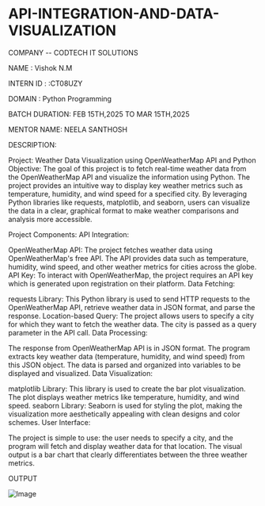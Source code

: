 # API-INTEGRATION-AND-DATA-VISUALIZATION

COMPANY -- CODTECH IT SOLUTIONS

NAME : Vishok N.M

INTERN ID : :CT08UZY

DOMAIN : Python Programming

BATCH DURATION: FEB 15TH,2025 TO MAR 15TH,2025

MENTOR NAME: NEELA SANTHOSH

DESCRIPTION:

Project: Weather Data Visualization using OpenWeatherMap API and Python
Objective:
The goal of this project is to fetch real-time weather data from the OpenWeatherMap API and visualize the information using Python. The project provides an intuitive way to display key weather metrics such as temperature, humidity, and wind speed for a specified city. By leveraging Python libraries like requests, matplotlib, and seaborn, users can visualize the data in a clear, graphical format to make weather comparisons and analysis more accessible.

Project Components:
API Integration:

OpenWeatherMap API: The project fetches weather data using OpenWeatherMap's free API. The API provides data such as temperature, humidity, wind speed, and other weather metrics for cities across the globe.
API Key: To interact with OpenWeatherMap, the project requires an API key which is generated upon registration on their platform.
Data Fetching:

requests Library: This Python library is used to send HTTP requests to the OpenWeatherMap API, retrieve weather data in JSON format, and parse the response.
Location-based Query: The project allows users to specify a city for which they want to fetch the weather data. The city is passed as a query parameter in the API call.
Data Processing:

The response from OpenWeatherMap API is in JSON format. The program extracts key weather data (temperature, humidity, and wind speed) from this JSON object.
The data is parsed and organized into variables to be displayed and visualized.
Data Visualization:

matplotlib Library: This library is used to create the bar plot visualization. The plot displays weather metrics like temperature, humidity, and wind speed.
seaborn Library: Seaborn is used for styling the plot, making the visualization more aesthetically appealing with clean designs and color schemes.
User Interface:

The project is simple to use: the user needs to specify a city, and the program will fetch and display weather data for that location.
The visual output is a bar chart that clearly differentiates between the three weather metrics.

OUTPUT

![Image](https://github.com/user-attachments/assets/266b8bfe-306b-421c-852d-e34725326f6b)
